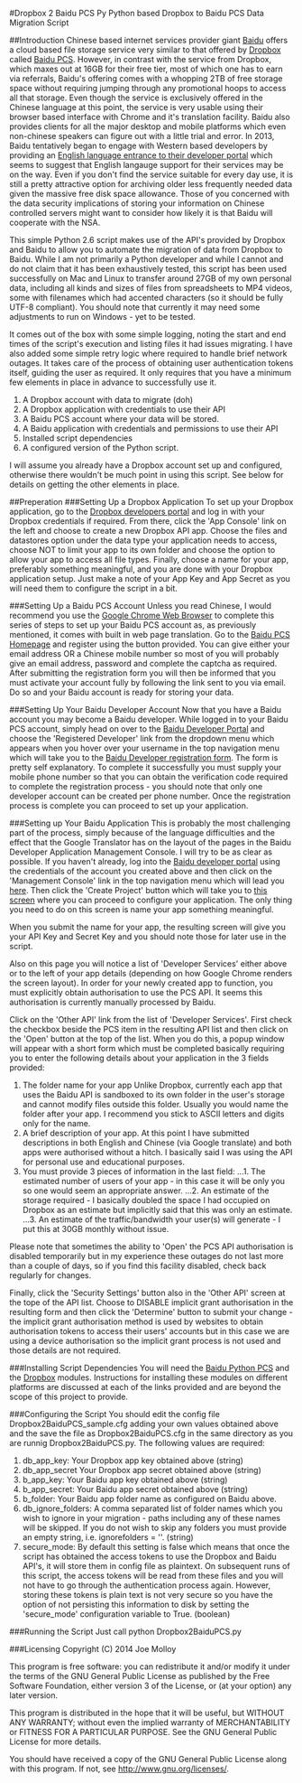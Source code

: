 #Dropbox 2 Baidu PCS Py
Python based Dropbox to Baidu PCS Data Migration Script

##Introduction
Chinese based internet services provider giant [Baidu](http://www.baidu.com/) offers a cloud based file storage service very similar to that offered by [Dropbox](http://www.dropbox.com/) called [Baidu PCS](http://pan.baidu.com/ "Baidu Personal Cloud Service").  However, in contrast with the service from Dropbox, which maxes out at 16GB for their free tier, most of which one has to earn via referrals, Baidu's offering comes with a whopping 2TB of free storage space without requiring jumping through any promotional hoops to access all that storage.  Even though the service is exclusively offered in the Chinese language at this point, the service is very usable using their browser based interface with Chrome and it's translation facility.  Baidu also provides clients for all the major desktop and mobile platforms which even non-chinese speakers can figure out with a little trial and error.  In 2013, Baidu tentatively began to engage with Western based developers by providing an [English language entrance to their developer portal](http://developer.baidu.com/en/) which seems to suggest that English langauge support for their services may be on the way. Even if you don't find the service suitable for every day use, it is still a pretty attractive option for archiving older less frequently needed data given the massive free disk space allowance.  Those of you concerned with the data security implications of storing your information on Chinese controlled servers might want to consider how likely it is that Baidu will cooperate with the NSA.

This simple Python 2.6 script makes use of the API's provided by Dropbox and Baidu to allow you to automate the migration of data from Dropbox to Baidu.  While I am not primarily a Python developer and while I cannot and do not claim that it has been exhaustively tested, this script has been used successfully on Mac and Linux to transfer around 27GB of my own personal data, including all kinds and sizes of files from spreadsheets to MP4 videos, some with filenames which had accented characters (so it should be fully UTF-8 compliant).  You should note that currently it may need some adjustments to run on Windows - yet to be tested.  

It comes out of the box with some simple logging, noting the start and end times of the script's execution and listing files it had issues migrating.  I have also added some simple retry logic where required to handle brief network outages.  It takes care of the process of obtaining user authentication tokens itself, guiding the user as required. It only requires that you have a minimum few elements in place in advance to successfully use it.

1. A Dropbox account with data to migrate (doh)
2. A Dropbox application with credentials to use their API
3. A Baidu PCS account where your data will be stored.
4. A Baidu application with credentials and permissions to use their API
5. Installed script dependencies
6. A configured version of the Python script.

I will assume you already have a Dropbox account set up and configured, otherwise there wouldn't be much point in using this script.  See below for details on getting the other elements in place.

##Preperation
###Setting Up a Dropbox Application
To set up your Dropbox application, go to the [Dropbox developers portal](https://www.dropbox.com/developers) and log in with your Dropbox credentials if required.  From there, click the 'App Console' link on the left and choose to create a new Dropbox API app. Choose the files and datastores option under the data type your application needs to access, choose NOT to limit your app to its own folder and choose the option to allow your app to access all file types. Finally, choose a name for your app, preferably something meaningful, and you are done with your Dropbox application setup.  Just make a note of your App Key and App Secret as you will need them to configure the script in a bit.

###Setting Up a Baidu PCS Account
Unless you read Chinese, I would recommend you use the [Google Chrome Web Browser](http://www.google.com/chrome) to complete this series of steps to set up your Baidu PCS account as, as previously mentioned, it comes with built in web page translation.
Go to the [Baidu PCS Homepage](https://pan.baidu.com) and register using the button provided.  You can give either your email address OR a Chinese mobile number so most of you will probably give an email address, password and complete the captcha as required.  After submitting the registration form you will then be informed that you must activate your account fully by following the link sent to you via email.  Do so and your Baidu account is ready for storing your data.

###Setting Up Your Baidu Developer Account
Now that you have a Baidu account you may become a Baidu developer.  While logged in to your Baidu PCS account, simply head on over to the [Baidu Developer Portal](https://developer.baidu.com/) and choose the 'Registered Developer' link from the dropdown menu which appears when you hover over your username in the top navigation menu which will take you to the [Baidu Developer registration form](http://developer.baidu.com/user/reg).
The form is pretty self explanatory.  To complete it successfully you must supply your mobile phone number so that you can obtain the verification code required to complete the registration process - you should note that only one developer account can be created per phone number.  Once the registration process is complete you can proceed to set up your application.

###Setting up Your Baidu Application
This is probably the most challenging part of the process, simply because of the language difficulties and the effect that the Google Translator has on the layout of the pages in the Baidu Developer Application Management Console.  I will try to be as clear as possible.
If you haven't already, log into the [Baidu developer portal](https://developer.baidu.com/) using the credentials of the account you created above and then click on the 'Management Console' link in the top navigation menu which will lead you [here](http://developer.baidu.com/console#app/project).  Then click the 'Create Project' button which will take you to [this screen](http://developer.baidu.com/console#app/create) where you can proceed to configure your application.  The only thing you need to do on this screen is name your app something meaningful.

When you submit the name for your app, the resulting screen will give you your API Key and Secret Key and you should note those for later use in the script.

Also on this page you will notice a list of 'Developer Services' either above or to the left of your app details (depending on how Google Chrome renders the screen layout).  In order for your newly created app to function, you must explicitly obtain authorisation to use the PCS API.  It seems this authorisation is currently manually processed by Baidu.

Click on the 'Other API' link from the list of 'Developer Services'. First check the checkbox beside the PCS item in the resulting API list and then click on the 'Open' button at the top of the list.  When you do this, a popup window will appear with a short form which must be completed basically requiring you to enter the following details about your application in the 3 fields provided:

1. The folder name for your app
Unlike Dropbox, currently each app that uses the Baidu API is sandboxed to its own folder in the user's storage and cannot modify files outside this folder.  Usually you would name the folder after your app.  I recommend you stick to ASCII letters and digits only for the name.
2. A brief description of your app.  At this point I have submitted descriptions in both English and Chinese (via Google translate) and both apps were authorised without a hitch.  I basically said I was using the API for personal use and educational purposes.
3. You must provide 3 pieces of information in the last field:
...1. The estimated number of users of your app - in this case it will be only you so one would seem an appropriate answer.
...2. An estimate of the storage required - I basically doubled the space I had occupied on Dropbox as an estimate but implicitly said that this was only an estimate.
...3. An estimate of the traffic/bandwidth your user(s) will generate - I put this at 30GB monthly without issue.

Please note that sometimes the ability to 'Open' the PCS API authorisation is disabled temporarily but in my experience these outages do not last more than a couple of days, so if you find this facility disabled, check back regularly for changes.

Finally, click the 'Security Settings' button also in the 'Other API' screen at the tope of the API list.  Choose to DISABLE implicit grant authorisation in the resulting form and then click the 'Determine' button to submit your change - the implicit grant authorisation method is used by websites to obtain authorisation tokens to access their users' accounts but in this case we are using a device authorisation so the implicit grant process is not used and those details are not required.

###Installing Script Dependencies
You will need the [Baidu Python PCS](https://pypi.python.org/pypi/baidupcs/0.3.1) and the [Dropbox](https://www.dropbox.com/developers/core/sdks/python) modules.  Instructions for installing these modules on different platforms are discussed at each of the links provided and are beyond the scope of this project to provide.

###Configuring the Script
You should edit the config file Dropbox2BaiduPCS_sample.cfg adding your own values obtained above and the save the file as Dropbox2BaiduPCS.cfg in the same directory as you are runnig Dropbox2BaiduPCS.py.  The following values are required:

1. db\_app\_key: 
Your Dropbox app key obtained above (string)
2. db\_app\_secret
Your Dropbox app secret obtained above (string)
3. b\_app\_key: 
Your Baidu app key obtained above (string)
4. b\_app\_secret: 
Your Baidu app secret obtained above (string)
5. b\_folder: 
Your Baidu app folder name as configured on Baidu above.
6. db\_ignore\_folders: 
A comma separated list of folder names which you wish to ignore in your migration - paths 
including any of these names will be skipped.  If you do not wish to skip any folders you must provide an empty string, i.e. ignorefolders = ''. (string)
7. secure\_mode: 
By default this setting is false which means that once the script has obtained the access tokens to use the Dropbox and Baidu API's, it will store them in config file as plaintext.  On subsequent runs of this script, the access tokens will be read from these files and you will not have to go through the authentication process again.  However, storing these tokens is plain text is not very secure so you have the option of not persisting this information to disk by setting the 'secure_mode' configuration variable to True. (boolean)

###Running the Script
Just call python Dropbox2BaiduPCS.py

###Licensing
Copyright (C) 2014  Joe Molloy

This program is free software: you can redistribute it and/or modify it under the terms of the GNU General Public License as published by the Free Software Foundation, either version 3 of the License, or (at your option) any later version.

This program is distributed in the hope that it will be useful, but WITHOUT ANY WARRANTY; without even the implied warranty of MERCHANTABILITY or FITNESS FOR A PARTICULAR PURPOSE.  See the GNU General Public License for more details.

You should have received a copy of the GNU General Public License along with this program.  If not, see http://www.gnu.org/licenses/.










